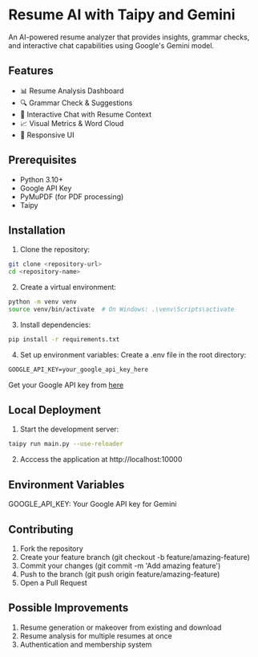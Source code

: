 # Resume AI with Taipy and Gemini

An AI-powered resume analyzer that provides insights, grammar checks, and interactive chat capabilities using Google's Gemini model.

## Features

- 📊 Resume Analysis Dashboard
- 🔍 Grammar Check & Suggestions
- 💬 Interactive Chat with Resume Context
- 📈 Visual Metrics & Word Cloud
- 📱 Responsive UI

## Prerequisites

- Python 3.10+
- Google API Key
- PyMuPDF (for PDF processing)
- Taipy

## Installation

1. Clone the repository:
```bash
git clone <repository-url>
cd <repository-name>
```

2. Create a virtual environment:
```bash
python -m venv venv
source venv/bin/activate  # On Windows: .\venv\Scripts\activate
```

3. Install dependencies:
```bash
pip install -r requirements.txt
```

4. Set up environment variables: Create a .env file in the root directory:
```markdown
GOOGLE_API_KEY=your_google_api_key_here
```
Get your Google API key from [here](https://aistudio.google.com/app/apikey)

## Local Deployment
1. Start the development server:
```bash
taipy run main.py --use-reloader
```

2. Acccess the application at http://localhost:10000


## Environment Variables
GOOGLE_API_KEY: Your Google API key for Gemini


## Contributing
1. Fork the repository
2. Create your feature branch (git checkout -b feature/amazing-feature)
3. Commit your changes (git commit -m 'Add amazing feature')
4. Push to the branch (git push origin feature/amazing-feature)
5. Open a Pull Request


## Possible Improvements
1. Resume generation or makeover from existing and download
2. Resume analysis for multiple resumes at once
3. Authentication and membership system